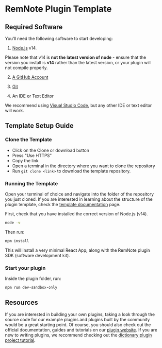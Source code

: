 # RemNote Plugin Template 

## Required Software

You'll need the following software to start developing:

1. [Node.js](https://nodejs.org/en/download/) v14.

Please note that v14 is **not the latest version of node** - ensure that the version you install is **v14** rather than the latest version, or your plugin will not compile properly.

2. [A GitHub Account](https://github.com/)

3. [Git](https://git-scm.com/book/en/v2/Getting-Started-Installing-Git)

4. An IDE or Text Editor

We recommend using [Visual Studio Code](https://code.visualstudio.com/), but any other IDE or text editor will work.

## Template Setup Guide

### Clone the Template

- Click on the Clone or download button
- Press "Use HTTPS"
- Copy the link
- Open a terminal in the directory where you want to clone the repository
- Run `git clone <link>` to download the template repository.

### Running the Template

Open your terminal of choice and navigate into the folder of the repository you just cloned. If you are interested in learning about the structure of the plugin template, check the [template documentation](./03_parts_of_template.md) page.

First, check that you have installed the correct version of Node.js (v14).

```bash
node -v
```

Then run:

```bash
npm install
```

This will install a very minimal React App, along with the RemNote plugin SDK (software development kit).

### Start your plugin

Inside the plugin folder, run:

```bash
npm run dev-sandbox-only
```

## Resources

If you are interested in building your own plugins, taking a look through the source code for our example plugins and plugins built by the community would be a great starting point. Of course, you should also check out the official documentation, guides and tutorials on our [plugin website](https://plugins.remnote.com). If you are new to writing plugins, we recommend checking out the [dictionary plugin project tutorial](https://plugins.remnote.com/tutorials/project).
